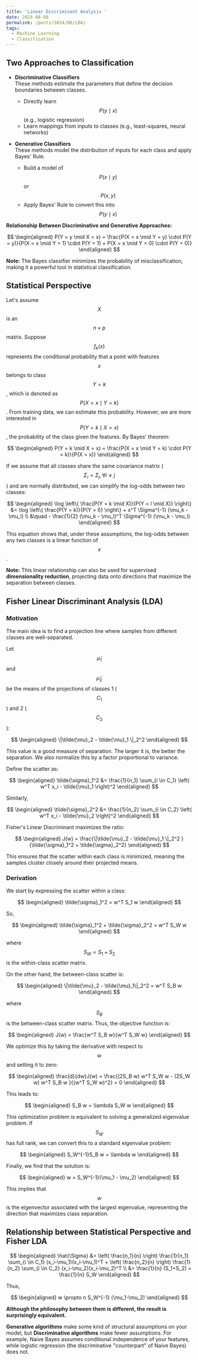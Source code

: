 ```yaml
---
title: 'Linear Discriminant Analysis '
date: 2024-08-08
permalink: /posts/2024/08/LDA/
tags:
  - Machine Learning
  - Classification
---
```


## Two Approaches to Classification

- **Discriminative Classifiers**  
  These methods estimate the parameters that define the decision boundaries between classes.  
  - Directly learn $$P(y \mid x)$$ (e.g., logistic regression)
  - Learn mappings from inputs to classes (e.g., least-squares, neural networks)

- **Generative Classifiers**  
  These methods model the distribution of inputs for each class and apply Bayes' Rule.  
  - Build a model of $$P(x \mid y)$$ or $$P(x, y)$$
  - Apply Bayes' Rule to convert this into $$P(y \mid x)$$

**Relationship Between Discriminative and Generative Approaches:**

$$
\begin{aligned}
P(Y = y \mid X = x) = \frac{P(X = x \mid Y = y) \cdot P(Y = y)}{P(X = x \mid Y = 1) \cdot P(Y = 1) + P(X = x \mid Y = 0) \cdot P(Y = 0)}
\end{aligned}
$$

**Note:** The Bayes classifier minimizes the probability of misclassification, making it a powerful tool in statistical classification.

## Statistical Perspective

Let's assume $$X$$ is an $$n \times p$$ matrix. Suppose $$f_k(x)$$ represents the conditional probability that a point with features $$x$$ belongs to class $$Y = k$$, which is denoted as $$P(X = x \mid Y = k)$$. From training data, we can estimate this probability. However, we are more interested in $$P(Y = k \mid X = x)$$, the probability of the class given the features. By Bayes' theorem:

$$
\begin{aligned}
P(Y = k \mid X = x) = \frac{P(X = x \mid Y = k) \cdot P(Y = k)}{P(X = x)}
\end{aligned}
$$

If we assume that all classes share the same covariance matrix ($$\Sigma_i = \Sigma_j, \forall i \neq j$$) and are normally distributed, we can simplify the log-odds between two classes:

$$
\begin{aligned}
\log \left\{ \frac{P(Y = k \mid X)}{P(Y = l \mid X)} \right\} &= \log \left\{ \frac{P(Y = k)}{P(Y = l)} \right\} + x^T \Sigma^{-1} (\mu_k - \mu_l) \\
&\quad - \frac{1}{2} (\mu_k - \mu_l)^T \Sigma^{-1} (\mu_k - \mu_l)
\end{aligned}
$$

This equation shows that, under these assumptions, the log-odds between any two classes is a linear function of $$x$$.

**Note:** This linear relationship can also be used for supervised **dimensionality reduction**, projecting data onto directions that maximize the separation between classes.

## Fisher Linear Discriminant Analysis (LDA)

### Motivation

The main idea is to find a projection line where samples from different classes are well-separated.

Let $$\tilde{\mu}_1$$ and $$\tilde{\mu}_2$$ be the means of the projections of classes 1 ($$C_1$$) and 2 ($$C_2$$):

$$
\begin{aligned}
\|\tilde{\mu}_2 - \tilde{\mu}_1 \|_2^2
\end{aligned}
$$

This value is a good measure of separation. The larger it is, the better the separation. We also normalize this by a factor proportional to variance.

Define the scatter as:

$$
\begin{aligned}
\tilde{\sigma}_1^2 &= \frac{1}{n_1} \sum_{i \in C_1} \left( w^T x_i - \tilde{\mu}_1 \right)^2
\end{aligned}
$$

Similarly,

$$
\begin{aligned}
\tilde{\sigma}_2^2 &= \frac{1}{n_2} \sum_{i \in C_2} \left( w^T x_i - \tilde{\mu}_2 \right)^2
\end{aligned}
$$

Fisher's Linear Discriminant maximizes the ratio:

$$
\begin{aligned}
J(w) = \frac{\|\tilde{\mu}_2 - \tilde{\mu}_1 \|_2^2 }{\tilde{\sigma}_1^2 + \tilde{\sigma}_2^2}
\end{aligned}
$$

This ensures that the scatter within each class is minimized, meaning the samples cluster closely around their projected means.

### Derivation

We start by expressing the scatter within a class:

$$
\begin{aligned}
\tilde{\sigma}_1^2 = w^T S_1 w
\end{aligned}
$$

So,

$$
\begin{aligned}
\tilde{\sigma}_1^2 + \tilde{\sigma}_2^2 = w^T S_W w
\end{aligned}
$$

where $$S_W = S_1 + S_2$$ is the within-class scatter matrix.

On the other hand, the between-class scatter is:

$$
\begin{aligned}
\|\tilde{\mu}_2 - \tilde{\mu}_1\|_2^2 = w^T S_B w
\end{aligned}
$$

where $$S_B$$ is the between-class scatter matrix. Thus, the objective function is:

$$
\begin{aligned}
J(w) = \frac{w^T S_B w}{w^T S_W w}
\end{aligned}
$$

We optimize this by taking the derivative with respect to $$w$$ and setting it to zero:

$$
\begin{aligned}
\frac{d}{dw}J(w) = \frac{(2S_B w) w^T S_W w - (2S_W w) w^T S_B w }{(w^T S_W w)^2} = 0
\end{aligned}
$$

This leads to:

$$
\begin{aligned}
S_B w = \lambda S_W w
\end{aligned}
$$

This optimization problem is equivalent to solving a generalized eigenvalue problem. If $$S_W$$ has full rank, we can convert this to a standard eigenvalue problem:

$$
\begin{aligned}
S_W^{-1}S_B w = \lambda w
\end{aligned}
$$

Finally, we find that the solution is:

$$
\begin{aligned}
w = S_W^{-1}(\mu_1 - \mu_2)
\end{aligned}
$$

This implies that $$w$$ is the eigenvector associated with the largest eigenvalue, representing the direction that maximizes class separation.

## Relationship between Statistical Perspective and Fisher LDA

$$
\begin{aligned}
\hat{\Sigma} &= \left( \frac{n_1}{n} \right) \frac{1}{n_1} \sum_{i \in C_1} (x_i-\mu_1)(x_i-\mu_1)^T + \left( \frac{n_2}{n} \right) \frac{1}{n_2} \sum_{i \in C_2} (x_i-\mu_2)(x_i-\mu_2)^T \\ 
&= \frac{1}{n} (S_1+S_2) = \frac{1}{n} S_W
\end{aligned}
$$

Thus,

$$
\begin{aligned}
w \propto n S_W^{-1} (\mu_1-\mu_2)
\end{aligned}
$$

**Although the philosophy between them is different, the result is surprisingly equivalent.**

**Generative algorithms** make some kind of structural assumptions on your model, but **Discriminative algorithms** make fewer assumptions. For example, Naive Bayes assumes conditional independence of your features, while logistic regression (the discriminative "counterpart" of Naive Bayes) does not.



